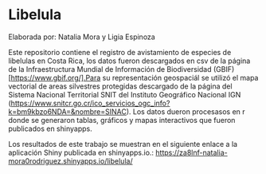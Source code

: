 # Libelula

Elaborada por: Natalia Mora y Ligia Espinoza

Este repositorio contiene el registro de avistamiento de especies de libelulas en Costa Rica, los datos fueron descargados en csv de la página de la Infraestructura Mundial de Información de Biodiversidad (GBIF) [https://www.gbif.org/].Para su representación geospaciál se utilizó el mapa vectorial de areas silvestres protegidas descargado de la página del Sistema Nacional Territorial SNIT del Instituto Geográfico Nacional IGN (https://www.snitcr.go.cr/ico_servicios_ogc_info?k=bm9kbzo6NDA=&nombre=SINAC). Los datos dueron procesasos en r donde se generaron tablas, gráficos y mapas interactivos que fueron publicados en shinyapps. 

Los resultados de este trabajo se muestran en el siguiente enlace a la aplicación Shiny publicada en shinyapps.io.: https://za8lnf-natalia-mora0rodriguez.shinyapps.io/libelula/ 

